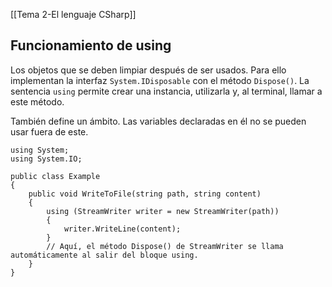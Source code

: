 [[Tema 2-El lenguaje CSharp]]

## Funcionamiento de using
Los objetos que se deben limpiar después de ser usados. Para ello implementan la interfaz `System.IDisposable` con el método `Dispose()`. La sentencia `using` permite crear una instancia, utilizarla y, al terminal, llamar a este método.

También define un ámbito. Las variables declaradas en él no se pueden usar fuera de este.

```CSharp
using System;
using System.IO;

public class Example
{
    public void WriteToFile(string path, string content)
    {
        using (StreamWriter writer = new StreamWriter(path))
        {
            writer.WriteLine(content);
        }
        // Aquí, el método Dispose() de StreamWriter se llama automáticamente al salir del bloque using.
    }
}
```